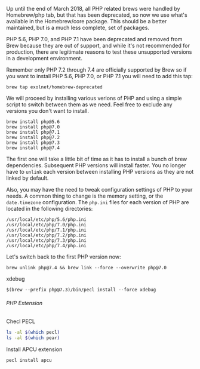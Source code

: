 Up until the end of March 2018, all PHP related brews were handled by Homebrew/php tab, but that has been deprecated, so now we use what's available in the Homebrew/core package. This should be a better maintained, but is a much less complete, set of packages.



PHP 5.6, PHP 7.0, and PHP 7.1 have been deprecated and removed from Brew because they are out of support, and while it's not recommended for production, there are legitimate reasons to test these unsupported versions in a development environment.

Remember only PHP 7.2 through 7.4 are officially supported by Brew so if you want to install PHP 5.6, PHP 7.0, or PHP 7.1 you will need to add this tap:



```shell
brew tap exolnet/homebrew-deprecated
```



We will proceed by installing various verions of PHP and using a simple script to switch between them as we need. Feel free to exclude any versions you don't want to install.

```
brew install php@5.6
brew install php@7.0
brew install php@7.1
brew install php@7.2
brew install php@7.3
brew install php@7.4
```



The first one will take a little bit of time as it has to install a bunch of brew dependencies. Subsequent PHP versions will install faster. You no longer have to `unlink` each version between installing PHP versions as they are not linked by default.



Also, you may have the need to tweak configuration settings of PHP to your needs. A common thing to change is the memory setting, or the `date.timezone` configuration. The `php.ini` files for each version of PHP are located in the following directories:

```
/usr/local/etc/php/5.6/php.ini
/usr/local/etc/php/7.0/php.ini
/usr/local/etc/php/7.1/php.ini
/usr/local/etc/php/7.2/php.ini
/usr/local/etc/php/7.3/php.ini
/usr/local/etc/php/7.4/php.ini
```



Let's switch back to the first PHP version now:

```shell
brew unlink php@7.4 && brew link --force --overwrite php@7.0
```

xdebug
```shell
$(brew --prefix php@7.3)/bin/pecl install --force xdebug
```



###### PHP Extension

Checl PECL

```bash
ls -al $(which pecl)
ls -al $(which pear)
```

 Install APCU extension

```bash
pecl install apcu
```

